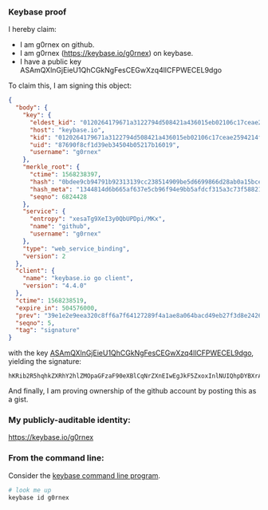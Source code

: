 ### Keybase proof

I hereby claim:

  * I am g0rnex on github.
  * I am g0rnex (https://keybase.io/g0rnex) on keybase.
  * I have a public key ASAmQXlnGjEieU1QhCGkNgFesCEGwXzq4llCFPWECEL9dgo

To claim this, I am signing this object:

```json
{
  "body": {
    "key": {
      "eldest_kid": "0120264179671a3122794d508421a436015eb02106c17ceae2594214f5840842fd760a",
      "host": "keybase.io",
      "kid": "0120264179671a3122794d508421a436015eb02106c17ceae2594214f5840842fd760a",
      "uid": "87690f8cf1d39eb34504b05217b16019",
      "username": "g0rnex"
    },
    "merkle_root": {
      "ctime": 1568238397,
      "hash": "0bdee9cb94791b92313139cc238514909be5d6699866d28ab0a15bce3ca82ed8f8f365b06378d1100ea0aa5eb76c192afb26adc590ec295c96130e043c6a6803",
      "hash_meta": "1344814d6b665af637e5cb96f94e9bb5afdcf315a3c73f588218fe4481b3198b",
      "seqno": 6824428
    },
    "service": {
      "entropy": "xesaTg9XeI3y0QbUPDpi/MKx",
      "name": "github",
      "username": "g0rnex"
    },
    "type": "web_service_binding",
    "version": 2
  },
  "client": {
    "name": "keybase.io go client",
    "version": "4.4.0"
  },
  "ctime": 1568238519,
  "expire_in": 504576000,
  "prev": "39e1e2e9eea320c8ff6a7f64127289f4a1ae8a064bacd49eb27f3d8e2426f93e",
  "seqno": 5,
  "tag": "signature"
}
```

with the key [ASAmQXlnGjEieU1QhCGkNgFesCEGwXzq4llCFPWECEL9dgo](https://keybase.io/g0rnex), yielding the signature:

```
hKRib2R5hqhkZXRhY2hlZMOpaGFzaF90eXBlCqNrZXnEIwEgJkF5ZxoxInlNUIQhpDYBXrAhBsF86uJZQhT1hAhC/XYKp3BheWxvYWTESpcCBcQgOeHi6e6jIMj/an9kEnKJ9KGuigZLrNSesn89jiQm+T7EIH9MWM+LE7XXHGz814i2ANfo/K1T8bep6fDTlemmoyJXAgHCo3NpZ8RA/sfQGXnUdbAINSOa5Xbh9QLgsQko+fvKBe7+B5BJJMOFjLVJyhgbpBpgYMfqwxy8L4LykRteUgtcDaw6t6BmB6hzaWdfdHlwZSCkaGFzaIKkdHlwZQildmFsdWXEIPqkRzZdUjUS/3xd2beZgvznp+9mWgHCYYUnJs1WUilHo3RhZ80CAqd2ZXJzaW9uAQ==

```

And finally, I am proving ownership of the github account by posting this as a gist.

### My publicly-auditable identity:

https://keybase.io/g0rnex

### From the command line:

Consider the [keybase command line program](https://keybase.io/download).

```bash
# look me up
keybase id g0rnex
```

